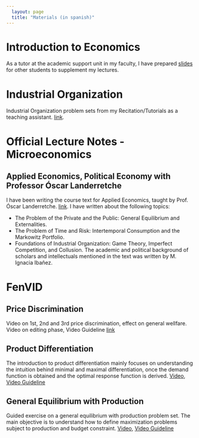 ```yaml
---
  layout: page
  title: "Materials (in spanish)"
---
```


# Introduction to Economics
As a tutor at the academic support unit in my faculty, I have prepared [slides](assets/otoño2025.pdf) for other students to supplement my lectures.

# Industrial Organization
Industrial Organization problem sets from my Recitation/Tutorials as a teaching assistant. [link](assets/IO_ayud.pdf).

# Official Lecture Notes - Microeconomics
## Applied Economics, Political Economy with Professor Óscar Landerretche
I have been writing the course text for Applied Economics, taught by Prof. Óscar Landerretche. [link](assets/ecopol.pdf). I have written about the following topics:
- The Problem of the Private and the Public: General Equilibrium and Externalities.
- The Problem of Time and Risk: Intertemporal Consumption and the Markowitz Portfolio.
- Foundations of Industrial Organization: Game Theory, Imperfect Competition, and Collusion.
The academic and political background of scholars and intellectuals mentioned in the text was written by M. Ignacia Ibañez.

# FenVID
## Price Discrimination
Video on 1st, 2nd and 3rd price discrimination, effect on general wellfare. Video on editing phase, Video Guideline [link](assets/disc.pdf)

## Product Differentiation
The introduction to product differentiation mainly focuses on understanding the intuition behind minimal and maximal differentiation, once the demand function is obtained and the optimal response function is derived. [Video](https://youtu.be/p7UcJlSK_qY?si=CecJ5Q1rEyIp3g2C), [Video Guideline](assets/hotelling.pdf)

## General Equilibrium with Production
Guided exercise on a general equilibrium with production problem set. The main objective is to understand how to define maximization problems subject to production and budget constraint. [Video](https://youtu.be/NgxHDSLMPbo?si=gaVw4cDE1Kq89EQ_), [Video Guideline](assets/general.pdf)
